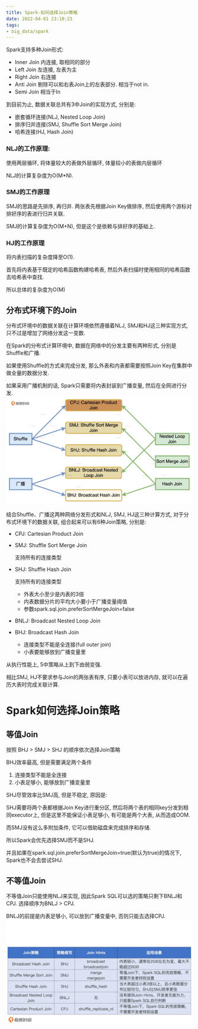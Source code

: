 ```yaml
---
title: Spark-如何选择Join策略
date: 2022-04-01 23:10:23
tags: 
- big_data/spark
---
```


Spark支持多种Join形式:

-   Inner Join 内连接, 取相同的部分
-   Left Join 左连接, 左表为主
-   Right Join 右连接
-   Anti Join 剔除可以和右表Join上的左表部分. 相当于not in.
-   Semi Join 相当于In

到目前为止, 数据关联总共有3中Join的实现方式, 分别是:

-   嵌套循环连接(NLJ, Nested Loop Join)
-   排序归并连接(SMJ, Shuffle Sort Merge Join)
-   哈希连接(HJ, Hash Join)

### NLJ的工作原理:

使用两层循环, 将体量较大的表做外层循环, 体量较小的表做内层循环

NLJ的计算复杂度为O(M*N).

### SMJ的工作原理

SMJ的思路是先排序, 再归并. 两张表先根据Join Key做排序, 然后使用两个游标对排好序的表进行归并关联.

SMJ的计算复杂度为O(M+N), 但是这个是依赖与排好序的基础上.

### HJ的工作原理

将内表扫描的复杂度降至O(1).

首先将内表基于既定的哈希函数构建哈希表, 然后外表扫描时使用相同的哈希函数去哈希表中查找.

所以总体的复杂度为O(M)

## 分布式环境下的Join

分布式环境中的数据关联在计算环境依然遵循着NLJ, SMJ和HJ这三种实现方式, 只不过是增加了网络分发这一变数.

在Spark的分布式计算环境中, 数据在网络中的分发主要有两种形式, 分别是Shuffle和广播.

如果使用Shuffle的方式来完成分发, 那么外表和内表都需要按照Join Key在集群中做全量的数据分发.

如果采用广播机制的话, Spark只需要将内表封装到广播变量, 然后在全网进行分发.
![](https://raw.githubusercontent.com/liunaijie/images/master/202308121549891.png)

结合Shuffle、广播这两种网络分发形式和NLJ, SMJ, HJ这三种计算方式, 对于分布式环境下的数据关联, 组合起来可以有6种Join策略, 分别是:

-   CPJ: Cartesian Product Join
    
-   SMJ: Shuffle Sort Merge Join
    
    支持所有的连接类型
    
-   SHJ: Shuffle Hash Join
    
    支持所有的连接类型
    
    -   外表大小至少是内表的3倍
    -   内表数据分片的平均大小要小于广播变量阈值
    -   参数spark.sql.join.preferSortMergeJoin=false
-   BNLJ: Broadcast Nested Loop Join
    
-   BHJ: Broadcast Hash Join
    
    -   连接类型不能是全连接(full outer join)
    -   小表要能够放到广播变量里

从执行性能上, 5中策略从上到下由弱变强.

相比SMJ, HJ不要求参与Join的两张表有序, 只要小表可以放进内存, 就可以在遍历大表时完成关联计算.

# Spark如何选择Join策略

## 等值Join

按照 BHJ > SMJ > SHJ 的顺序依次选择Join策略

BHJ效率最高, 但是需要满足两个条件

1.  连接类型不能是全连接
2.  小表足够小, 能够放到广播变量里

SHJ尽管效率比SMJ高, 但是不稳定, 原因是:

SHJ需要将两个表都根据Join Key进行重分区, 然后将两个表的相同key分发到相同executor上, 但是这里不能保证小表足够小, 有可能是两个大表, 从而造成OOM.

而SMJ没有这么多附加条件, 它可以借助磁盘来完成排序和存储.

所以Spark会优先选择SMJ而不是SHJ.

并且如果在spark.sql.join.preferSortMergeJoin=true(默认为true)的情况下, Spark也不会去尝试SHJ.

## 不等值Join

不等值Join只能使用NLJ来实现, 因此Spark SQL可以选的策略只剩下BNLJ和CPJ. 选择顺序为BNLJ > CPJ.

BNLJ的前提是内表足够小, 可以放到广播变量中, 否则只能去选择CPJ.
![](https://raw.githubusercontent.com/liunaijie/images/master/202308121551033.png)